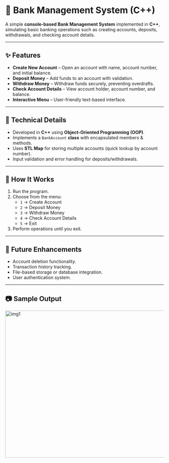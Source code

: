 # 🏦 Bank Management System (C++)

A simple **console-based Bank Management System** implemented in **C++**, simulating basic banking operations such as creating accounts, deposits, withdrawals, and checking account details.  

---

## ✨ Features
- **Create New Account** – Open an account with name, account number, and initial balance.  
- **Deposit Money** – Add funds to an account with validation.  
- **Withdraw Money** – Withdraw funds securely, preventing overdrafts.  
- **Check Account Details** – View account holder, account number, and balance.  
- **Interactive Menu** – User-friendly text-based interface.  

---

## 🔧 Technical Details
- Developed in **C++** using **Object-Oriented Programming (OOP)**.  
- Implements a `BankAccount` **class** with encapsulated members & methods.  
- Uses **STL Map** for storing multiple accounts (quick lookup by account number).  
- Input validation and error handling for deposits/withdrawals.  

---

## 📖 How It Works
1. Run the program.  
2. Choose from the menu:  
   - `1` → Create Account  
   - `2` → Deposit Money  
   - `3` → Withdraw Money  
   - `4` → Check Account Details  
   - `5` → Exit  
3. Perform operations until you exit.  

---

## 🚀 Future Enhancements
- Account deletion functionality.  
- Transaction history tracking.  
- File-based storage or database integration.  
- User authentication system.  

---

## 📷 Sample Output
<img width="1646" height="468" alt="img1" src="https://github.com/Bank_Management_System/output/img1.png" />


